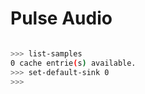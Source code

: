 # Pulse Audio


```sh

>>> list-samples
0 cache entrie(s) available.
>>> set-default-sink 0
>>> 
```